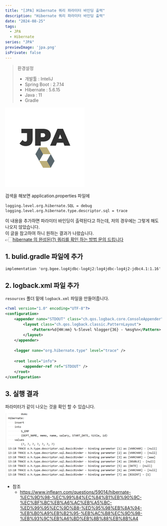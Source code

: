 ```yaml
---
title: "[JPA] Hibernate 쿼리 파라미터 바인딩 출력"
description: "Hibernate 쿼리 파라미터 바인딩 출력"
date: "2024-08-25"
tags:
  - JPA
  - Hibernate
series: "JPA"
previewImage: 'jpa.png'
isPrivate: false
---
```


> 환경설정
> + 개발툴 : InteliJ
> + Spring Boot : 2.7.14
> + Hibernate : 5.6.15
> + Java : 11
> + Gradle

![SpringBoot](/jpa.png)


검색을 해보면 application.properties 파일에   
```
logging.level.org.hibernate.SQL = debug
logging.level.org.hibernate.type.descriptor.sql = trace
```
이 내용을 추가하면 파라미터 바인딩이 출력된다고 하는데, 저의 경우에는 그렇게 해도 나오지 않았습니다.   
이 글을 참고하여 하니 원하는 결과가 나왔습니다.   
👉🏻[hibernate 의 완성된(?) 쿼리를 확인 하는 방법 문의 드립니다](https://www.inflearn.com/community/questions/59014/hibernate-%EC%9D%98-%EC%99%84%EC%84%B1%EB%90%9C-%EC%BF%BC%EB%A6%AC%EB%A5%BC-%ED%99%95%EC%9D%B8-%ED%95%98%EB%8A%94-%EB%B0%A9%EB%B2%95-%EB%AC%B8%EC%9D%98-%EB%93%9C%EB%A6%BD%EB%8B%88%EB%8B%A4)


## 1. bulid.gradle 파일에 추가 
```
implementation 'org.bgee.log4jdbc-log4j2:log4jdbc-log4j2-jdbc4.1:1.16'
```

## 2. logback.xml 파일 추가
`resources` 폴더 밑에 `logback.xml` 파일을 만들어줍니다.
```xml
<?xml version="1.0" encoding="UTF-8"?>
<configuration>
    <appender name="STDOUT" class="ch.qos.logback.core.ConsoleAppender">
        <layout class="ch.qos.logback.classic.PatternLayout">
            <Pattern>%d{HH:mm} %-5level %logger{36} - %msg%n</Pattern>
        </layout>
    </appender>

    <logger name="org.hibernate.type" level="trace" />

    <root level="info">
        <appender-ref ref="STDOUT" />
    </root>
</configuration>
```

## 3. 실행 결과
파라미터가 같이 나오는 것을 확인 할 수 있습니다.
![실행결과](./result.png)
+ 참조
    + https://www.inflearn.com/questions/59014/hibernate-%EC%9D%98-%EC%99%84%EC%84%B1%EB%90%9C-%EC%BF%BC%EB%A6%AC%EB%A5%BC-%ED%99%95%EC%9D%B8-%ED%95%98%EB%8A%94-%EB%B0%A9%EB%B2%95-%EB%AC%B8%EC%9D%98-%EB%93%9C%EB%A6%BD%EB%8B%88%EB%8B%A4